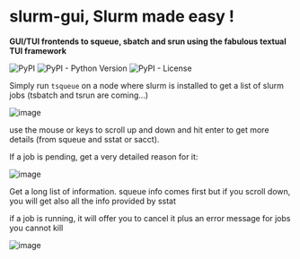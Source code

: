 # slurm-gui, Slurm made easy ! 

**GUI/TUI frontends to squeue, sbatch and srun using the fabulous textual TUI framework**

![PyPI](https://img.shields.io/pypi/v/slurm-gui)
![PyPI - Python Version](https://img.shields.io/pypi/pyversions/slurm-gui)
![PyPI - License](https://img.shields.io/pypi/l/slurm-gui)


Simply run `tsqueue` on a node where slurm is installed to get a list of slurm jobs (tsbatch and tsrun are coming...)

![image](https://github.com/dirkpetersen/slurm-gui/assets/1427719/d56d9b88-0ff4-49cf-a563-b21d4aa2d9e0)

use the mouse or keys to scroll up and down and hit enter to get more details (from squeue and sstat or sacct).

If a job is pending,  get a very detailed reason for it: 

![image](https://github.com/dirkpetersen/slurm-gui/assets/1427719/4889ec08-dee6-406d-b914-e8a79690d69c)

Get a long list of information. squeue info comes first but if you scroll down, you will get also all the info provided by sstat

if a job is running, it will offer you to cancel it plus an error message for jobs you cannot kill

![image](https://github.com/dirkpetersen/slurm-gui/assets/1427719/8c27c8c0-8a00-47e9-be9a-1346ff2cbab5)

